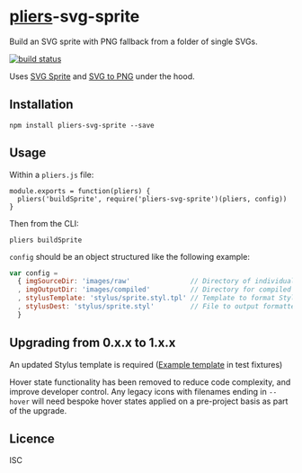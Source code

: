 # [pliers](https://pliersjs.github.io/)-svg-sprite

Build an SVG sprite with PNG fallback from a folder of single SVGs.

[![build status](https://secure.travis-ci.org/pliersjs/pliers-svg-sprite.png)](http://travis-ci.org/pliersjs/pliers-svg-sprite)

Uses [SVG Sprite](https://www.npmjs.org/package/svg-sprite) and [SVG to PNG](https://www.npmjs.org/package/svg-to-png) under the hood.

## Installation

```
npm install pliers-svg-sprite --save
```

## Usage

Within a `pliers.js` file:

```
module.exports = function(pliers) {
  pliers('buildSprite', require('pliers-svg-sprite')(pliers, config))
}
```

Then from the CLI:

```
pliers buildSprite
```

`config` should be an object structured like the following example:

```js
var config =
  { imgSourceDir: 'images/raw'               // Directory of individual SVGs
  , imgOutputDir: 'images/compiled'          // Directory for compiled SVG/PNG
  , stylusTemplate: 'stylus/sprite.styl.tpl' // Template to format Stylus
  , stylusDest: 'stylus/sprite.styl'         // File to output formatted Stylus
  }
```

## Upgrading from 0.x.x to 1.x.x

An updated Stylus template is required ([Example template](test/fixtures/stylus/sprite.styl.tpl) in test fixtures)

Hover state functionality has been removed to reduce code complexity, and improve developer control. Any legacy icons with filenames ending in `--hover` will need bespoke hover states applied on a pre-project basis as part of the upgrade.

## Licence
ISC
